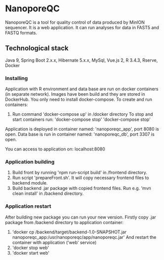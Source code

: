 # NanoporeQC

NanoporeQC is a tool for quality control of data produced by MinION sequencer.
It is a web application. It can run analyses for data in FAST5 and FASTQ formats. 

## Technological stack 

Java 9, Spring Boot 2.x.x, Hibernate 5.x.x, MySql, Vue.js 2,  R 3.4.3, Rserve, Docker

### Installing

Application with R environment and data base are run on docker containers (in separate network).
Images have been build and they are stored in DockerHub. You only need to install docker-compose.
To create and run containers:
1. Run command 'docker-compose up' in /docker directory
To stop and start containers run: 'docker-compose stop' 'docker-compose stop'

Application is deployed in container named: 'nanoporeqc_app', port 8080 is open.
Data base is run in container named: 'nanoporeqc_db', port 3307 is open.

You can access to application on: localhost:8080

###  Application building

1. Build front by running 'npm run-script build' in /frontend directory.
2. Run script 'prepareFront.sh'. It will copy necessary frontend files to backend module.
3. Build backend .jar package with copied frontend files. Run e.g. 'mvn clean install' in /backend directory.


### Application restart
After building new package you can run your new version. 
Firstly copy .jar package from /backend directory to application container:
1. 'docker cp <project location>/backend/target/backend-1.0-SNAPSHOT.jar nanoporeqc_app:/usr/nanoporeqc/app/nanoporeqc.jar'
And restart the container with application ('web' service)
2. 'docker stop web'
3. 'docker start web'
